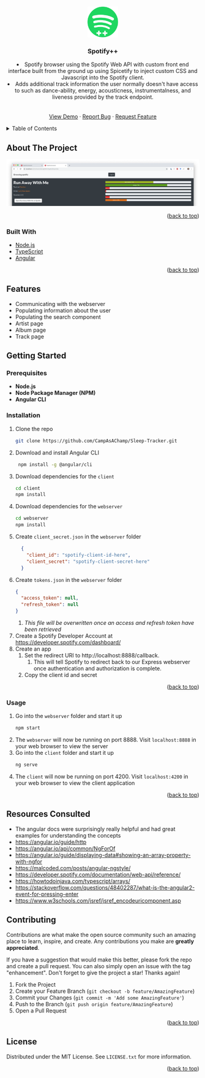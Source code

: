 <div id="top"></div>

<!-- PROJECT LOGO -->
<br />
<div align="center">
  <a href="https://github.com/CampAsAChamp/Sleep-Tracker">
    <img src="images/logo.svg" alt="Logo" width="80" height="80">
  </a>

<h3 align="center">Spotify++</h3>

  <p align="center">
    <li> 
    Spotify browser using the Spotify Web API with custom front end interface built from the ground up using Spicetify to inject custom CSS and Javascript into the Spotify client. 
    </li>
    <li>
    Adds additional track information the user normally doesn't have access to such as dance-ability, energy, acousticness, instrumentalness, and liveness provided by the track endpoint.
    </li>
    <br />
    <br />
    <a href="https://github.com/CampAsAChamp/Sleep-Tracker">View Demo</a>
    ·
    <a href="https://github.com/CampAsAChamp/Sleep-Tracker/issues">Report Bug</a>
    ·
    <a href="https://github.com/CampAsAChamp/Sleep-Tracker/issues">Request Feature</a>
  </p>
</div>



<!-- TABLE OF CONTENTS -->
<details>
  <summary>Table of Contents</summary>
  <ol>
    <li>
      <a href="#about-the-project">About The Project</a>
      <ul>
        <li><a href="#built-with">Built With</a></li>
      </ul>
    </li>
    <li>
      <a href="#features">Features</a>
      <a href="#getting-started">Getting Started</a>
      <ul>
        <li><a href="#prerequisites">Prerequisites</a></li>
        <li><a href="#installation">Installation</a></li>
      </ul>
    </li>
    <li><a href="#usage">Usage</a></li>
    <li><a href="#resources-consulted">Resources Consulted</a></li>
    <li><a href="#contributing">Contributing</a></li>
    <li><a href="#license">License</a></li>
  </ol>
</details>



<!-- ABOUT THE PROJECT -->
## About The Project

<div align="center">

![product-screenshot]

</div>

<p align="right">(<a href="#top">back to top</a>)</p>



### Built With

* [Node.js](https://nodejs.org/)
* [TypeScript](https://www.typescriptlang.org/)
* [Angular](https://angular.io/)

<p align="right">(<a href="#top">back to top</a>)</p>

## Features
- Communicating with the webserver
- Populating information about the user
- Populating the search component
- Artist page
- Album page
- Track page

<!-- GETTING STARTED -->
## Getting Started

### Prerequisites

* **Node.js**
* **Node Package Manager (NPM)**
* **Angular CLI**

### Installation

1. Clone the repo
    ```sh
    git clone https://github.com/CampAsAChamp/Sleep-Tracker.git
    ```
2. Download and install Angular CLI
   ```sh
    npm install -g @angular/cli
    ```
4. Download dependencies for the `client`
    ```sh
    cd client
    npm install
    ```
5. Download dependencies for the `webserver` 
    ```sh
    cd webserver    
    npm install    
    ```
6. Create `client_secret.json` in the `webserver` folder
    ```json
      {
        "client_id": "spotify-client-id-here",
        "client_secret": "spotify-client-secret-here"
      }
    ```
7. Create `tokens.json` in the `webserver` folder
    ```json
    {
      "access_token": null,
      "refresh_token": null
    }
    ```
    1. *This file will be overwritten once an access and refresh token have been retrieved*
5. Create a Spotify Developer Account at https://developer.spotify.com/dashboard/
6. Create an app
    1. Set the redirect URI to http://localhost:8888/callback. 
        1. This will tell Spotify to redirect back to our Express webserver once authentication and authorization is complete.
    2. Copy the client id and secret


<p align="right">(<a href="#top">back to top</a>)</p>


<!-- USAGE EXAMPLES -->
### Usage

1. Go into the `webserver` folder and start it up
   ```sh
   npm start
   ```
2. The `webserver` will now be running on port 8888. Visit `localhost:8888` in your web browser to view the server
3. Go into the `client` folder and start it up
    ```sh
    ng serve
    ```
4. The `client` will now be running on port 4200. Visit `localhost:4200` in your web browser to view the client application


<p align="right">(<a href="#top">back to top</a>)</p>

## Resources Consulted
- The angular docs were surprisingly really helpful and had great examples for understanding the concepts
- https://angular.io/guide/http
- https://angular.io/api/common/NgForOf
- https://angular.io/guide/displaying-data#showing-an-array-property-with-ngfor
- https://malcoded.com/posts/angular-ngstyle/
- https://developer.spotify.com/documentation/web-api/reference/
- https://howtodoinjava.com/typescript/arrays/
- https://stackoverflow.com/questions/48402287/what-is-the-angular2-event-for-pressing-enter
- https://www.w3schools.com/jsref/jsref_encodeuricomponent.asp

<!-- CONTRIBUTING -->
## Contributing

Contributions are what make the open source community such an amazing place to learn, inspire, and create. Any contributions you make are **greatly appreciated**.

If you have a suggestion that would make this better, please fork the repo and create a pull request. You can also simply open an issue with the tag "enhancement".
Don't forget to give the project a star! Thanks again!

1. Fork the Project
2. Create your Feature Branch (`git checkout -b feature/AmazingFeature`)
3. Commit your Changes (`git commit -m 'Add some AmazingFeature'`)
4. Push to the Branch (`git push origin feature/AmazingFeature`)
5. Open a Pull Request

<p align="right">(<a href="#top">back to top</a>)</p>



<!-- LICENSE -->
## License

Distributed under the MIT License. See `LICENSE.txt` for more information.

<p align="right">(<a href="#top">back to top</a>)</p>



<!-- MARKDOWN LINKS & IMAGES -->
<!-- https://www.markdownguide.org/basic-syntax/#reference-style-links -->
[contributors-shield]: https://img.shields.io/github/contributors/CampAsAChamp/msPaintAutomation.svg?style=for-the-badge
[contributors-url]: https://github.com/CampAsAChamp/msPaintAutomation/graphs/contributors
[forks-shield]: https://img.shields.io/github/forks/CampAsAChamp/msPaintAutomation.svg?style=for-the-badge
[forks-url]: https://github.com/CampAsAChamp/msPaintAutomation/network/members
[stars-shield]: https://img.shields.io/github/stars/CampAsAChamp/msPaintAutomation.svg?style=for-the-badge
[stars-url]: https://github.com/CampAsAChamp/msPaintAutomation/stargazers
[issues-shield]: https://img.shields.io/github/issues/CampAsAChamp/msPaintAutomation.svg?style=for-the-badge
[issues-url]: https://github.com/CampAsAChamp/msPaintAutomation/issues
[license-shield]: https://img.shields.io/github/license/CampAsAChamp/msPaintAutomation.svg?style=for-the-badge
[license-url]: https://github.com/CampAsAChamp/msPaintAutomation/blob/master/LICENSE.txt
[linkedin-shield]: https://img.shields.io/badge/-LinkedIn-black.svg?style=for-the-badge&logo=linkedin&colorB=555
[product-screenshot]: images/screenshot.png